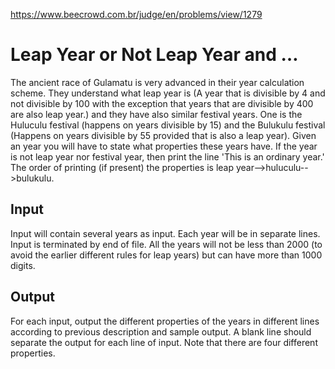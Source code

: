 https://www.beecrowd.com.br/judge/en/problems/view/1279

# Leap Year or Not Leap Year and …

The ancient race of Gulamatu is very advanced in their year calculation
scheme. They understand what leap year is (A year that is divisible by 4 and
not divisible by 100 with the exception that years that are divisible by 400
are also leap year.) and they have also similar festival years. One is the
Huluculu festival (happens on years divisible by 15) and the Bulukulu festival
(Happens on years divisible by 55 provided that is also a leap year). Given an
year you will have to state what properties these years have. If the year is
not leap year nor festival year, then print the line 'This is an ordinary
year.' The order of printing (if present) the properties is leap
year-->huluculu-->bulukulu.

## Input

Input will contain several years as input. Each year will be in separate
lines. Input is terminated by end of file. All the years will not be less than
2000 (to avoid the earlier different rules for leap years) but can have more
than 1000 digits.

## Output

For each input, output the different properties of the years in different
lines according to previous description and sample output. A blank line should
separate the output for each line of input. Note that there are four different
properties.
